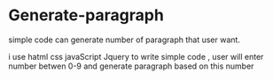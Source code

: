 # Generate-paragraph
simple code can generate number of paragraph  that user want.


i use hatml css javaScript Jquery to write simple code ,
user will enter number betwen 0-9 and generate paragraph based on this number 

